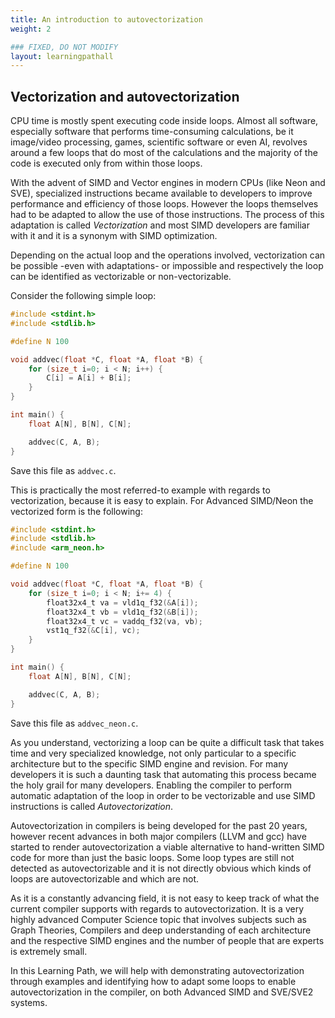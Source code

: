 ```yaml
---
title: An introduction to autovectorization
weight: 2

### FIXED, DO NOT MODIFY
layout: learningpathall
---
```


## Vectorization and autovectorization

CPU time is mostly spent executing code inside loops. Almost all software, especially software that performs time-consuming calculations, be it image/video processing, games, scientific software or even AI, revolves around a few loops that do most of the calculations and the majority of the code is executed only from within those loops.

With the advent of SIMD and Vector engines in modern CPUs (like Neon and SVE), specialized instructions became available to developers to improve performance and efficiency of those loops. However the loops themselves had to be adapted to allow the use of those instructions. The process of this adaptation is called *Vectorization* and most SIMD developers are familiar with it and it is a synonym with SIMD optimization.

Depending on the actual loop and the operations involved, vectorization can be possible -even with adaptations- or impossible and respectively the loop can be identified as vectorizable or non-vectorizable.

Consider the following simple loop:

```C
#include <stdint.h>
#include <stdlib.h>

#define N 100

void addvec(float *C, float *A, float *B) {
    for (size_t i=0; i < N; i++) {
    	C[i] = A[i] + B[i];
    }
}

int main() {
    float A[N], B[N], C[N];

    addvec(C, A, B);
}
```

Save this file as `addvec.c`.

This is practically the most referred-to example with regards to vectorization, because it is easy to explain. For Advanced SIMD/Neon the vectorized form is the following:

```C
#include <stdint.h>
#include <stdlib.h>
#include <arm_neon.h>

#define N 100

void addvec(float *C, float *A, float *B) {
    for (size_t i=0; i < N; i+= 4) {
    	float32x4_t va = vld1q_f32(&A[i]);
		float32x4_t vb = vld1q_f32(&B[i]);
		float32x4_t vc = vaddq_f32(va, vb);
		vst1q_f32(&C[i], vc);
    }
}

int main() {
    float A[N], B[N], C[N];

    addvec(C, A, B);
}
``` 

Save this file as `addvec_neon.c`.

As you understand, vectorizing a loop can be quite a difficult task that takes time and very specialized knowledge, not only particular to a specific architecture but to the specific SIMD engine and revision. For many developers it is such a daunting task that automating this process became the holy grail for many developers. Enabling the compiler to perform automatic adaptation of the loop in order to be vectorizable and use SIMD instructions is called *Autovectorization*. 

Autovectorization in compilers is being developed for the past 20 years, however recent advances in both major compilers (LLVM and gcc) have started to render autovectorization a viable alternative to hand-written SIMD code for more than just the basic loops. Some loop types are still not detected as autovectorizable and it is not directly obvious which kinds of loops are autovectorizable and which are not.

As it is a constantly advancing field, it is not easy to keep track of what the current compiler supports with regards to autovectorization. It is a very highly advanced Computer Science topic that involves subjects such as Graph Theories, Compilers and deep understanding of each architecture and the respective SIMD engines and the number of people that are experts is extremely small.

In this Learning Path, we will help with demonstrating autovectorization through examples and identifying how to adapt some loops to enable autovectorization in the compiler, on both Advanced SIMD and SVE/SVE2 systems.



